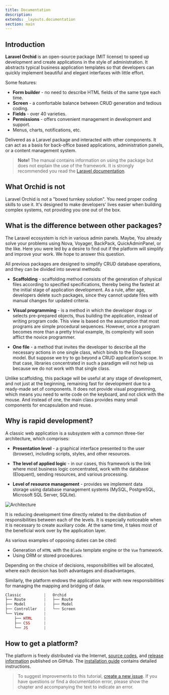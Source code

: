 ```yaml
---
title: Documentation
description: 
extends: _layouts.documentation
section: main
---
```


## Introduction

**Laravel Orchid** is an open-source package (MIT license) to speed up development and create applications in the style of administration. It abstracts typical business application templates so that developers can quickly implement beautiful and elegant interfaces with little effort.

Some features:

- **Form builder** - no need to describe HTML fields of the same type each time.
- **Screen** - a comfortable balance between CRUD generation and tedious coding.
- **Fields** - over 40 varieties.
- **Permissions** - offers convenient management in development and support.
- Menus, charts, notifications, etc.


Delivered as a Laravel package and interacted with other components. It can act as a basis for back-office based applications, administration panels, or a content management system.

> **Note!** The manual contains information on using the package but does not explain the use of the framework. It is strongly recommended you read the [Laravel documentation](https://laravel.com/docs/).


## What Orchid is not

Laravel Orchid is not a "boxed turnkey solution". You need proper coding skills to use it. It's designed to make developers' lives easier when building complex systems, not providing you one out of the box.

## What is the difference between other packages?

The Laravel ecosystem is rich in various admin panels.
Maybe, You already solve your problems using Nova, Voyager, BackPack, QuickAdminPanel, or the like.
Here you were led by a desire to find out if the platform will simplify and improve your work.
We hope to answer this question.

All previous packages are designed to simplify CRUD database operations, and they can be divided into several methods:

- **Scaffolding** - scaffolding method consists of the generation of physical files according to specified specifications, thereby being the fastest at the initial stage of application development. As a rule, after age, developers delete such packages, since they cannot update files with manual changes for updated criteria.

- **Visual programming** - is a method in which the developer drags or selects pre-prepared objects, thus building the application, instead of writing program code. This view is based on the assumption that most programs are simple procedural sequences. However, once a program becomes more than a pretty trivial example, its complexity will soon afflict the novice programmer.

- **One file** - a method that invites the developer to describe all the necessary actions in one single class, which binds to the Eloquent model. But suppose we try to go beyond a CRUD application's scope. In that case, libraries concentrated in such a paradigm will not help us because we do not work with that single class.

Unlike scaffolding, this package will be useful at any stage of development, and not just at the beginning, remaining fast for development due to a ready-made set of components.
It does not provide visual programming, which means you need to write code on the keyboard, and not click with the mouse.
And instead of one, the main class provides many small components for encapsulation and reuse.

## Why is rapid development?

A classic web application is a subsystem with a common three-tier architecture, which comprises:

- **Presentation level** - a graphical interface presented to the user (browser), including scripts, styles, and other resources.

- **The level of applied logic** - in our cases, this framework is the link where most business logic concentrated, work with the database (Eloquent), sending resources, and various processing.

- **Level of resource management** - provides we implement data storage using database management systems (MySQL, PostgreSQL, Microsoft SQL Server, SQLite).

 
![Architecture](https://orchid.software/assets/img/scheme/architecture.jpg)

It is reducing development time directly related to the distribution of responsibilities between each of the levels. It is especially noticeable when it is necessary to create auxiliary code. At the same time, it takes most of the beneficial work over by the application layer.

As various examples of opposing duties can be cited:
- Generation of `HTML` with the `Blade` template engine or the `Vue` framework.
- Using ORM or stored procedures.

Depending on the choice of decisions, responsibilities will be allocated, where each decision has both advantages and disadvantages.

Similarly, the platform endows the application layer with new responsibilities for managing the mapping and bridging of data.

```php
Classic          |   Orchid
├── Route        |   ├── Route   
├── Model        |   ├── Model 
├── Controller   |   └── Screen
└── View         |
    ├── HTML     |
    ├── CSS      |
    └── JS       |
```

## How to get a platform?

The platform is freely distributed via the Internet, [source codes](https://github.com/orchidsoftware/platform), and [release information](https://github.com/orchidsoftware/platform/releases) published on GitHub. The [installation guide](/en/docs/installation/) contains detailed instructions.

> To suggest improvements to this tutorial, [create a new issue](https://github.com/orchidsoftware/orchid.software/issues).
If you have questions or find a documentation error, please show the chapter and accompanying the text to indicate an error.

